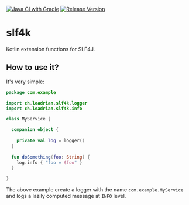 [![Java CI with Gradle](https://github.com/Double-O-Seven/slf4k/actions/workflows/gradle.yml/badge.svg)](https://github.com/Double-O-Seven/slf4k/actions/workflows/gradle.yml)
[![Release Version](https://img.shields.io/maven-central/v/ch.leadrian.slf4k/slf4k.svg?label=release)](https://search.maven.org/search?q=g:ch.leadrian.slf4k)

# slf4k
Kotlin extension functions for SLF4J.

## How to use it?

It's very simple:
```kotlin
package com.example

import ch.leadrian.slf4k.logger
import ch.leadrian.slf4k.info

class MyService {

  companion object {
    
    private val log = logger()
  }
  
  fun doSomething(foo: String) {
    log.info { "foo = $foo" }
  }

}
```

The above example create a logger with the name `com.example.MyService` and logs a lazily computed message at `INFO` level.
